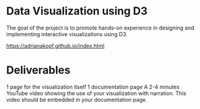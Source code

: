 # Data Visualization using D3
The goal of the project is to promote hands-on experience in designing and implementing interactive visualizations using D3.

https://adrianakopf.github.io/index.html

# Deliverables

1 page for the visualization itself
1 documentation page 
A 2-4 minutes YouTube video showing the use of your visualization with narration. This video should be embedded in your documentation page. 
